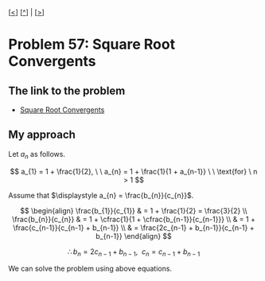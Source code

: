 \[[<](./p0056.md)] \[[^](../README.md)] | \[[>](./p0058.md)]

# Problem 57: Square Root Convergents

## The link to the problem

- [Square Root Convergents](https://projecteuler.net/problem=57)

## My approach

Let $a_{n}$ as follows.

$$
a_{1} = 1 + \frac{1}{2}, \ \ a_{n} = 1 + \frac{1}{1 + a_{n-1}} \ \ \text{for} \ n > 1
$$

Assume that $\displaystyle a_{n} = \frac{b_{n}}{c_{n}}$.

$$
\begin{align}
\frac{b_{1}}{c_{1}} & = 1 + \frac{1}{2} = \frac{3}{2} \\
\frac{b_{n}}{c_{n}} & = 1 + \cfrac{1}{1 + \cfrac{b_{n-1}}{c_{n-1}}} \\
                    & = 1 + \frac{c_{n-1}}{c_{n-1} + b_{n-1}} \\
                    & = \frac{2c_{n-1} + b_{n-1}}{c_{n-1} + b_{n-1}}
\end{align}
$$

$$
\therefore b_{n} = 2c_{n-1} + b_{n-1}, \ \ c_{n} = c_{n-1} + b_{n-1}
$$

We can solve the problem using above equations.

